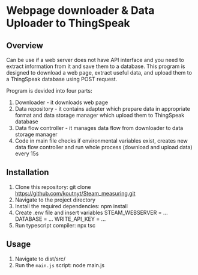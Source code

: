 # Webpage downloader & Data Uploader to ThingSpeak

## Overview
Can be use if a web server does not have API interface and you need to extract information from it and save them to a database.
This program is designed to download a web page, extract useful data, and upload them to a ThingSpeak database using POST request.

Program is devided into four parts: 
1. Downloader - it downloads web page
2. Data repository - it contains adapter which prepare data in appropriate format and data storage manager which upload them to ThingSpeak database
3. Data flow controller - it manages data flow from downloader to data storage manager
4. Code in main file checks if environmental variables exist, creates new data flow controller and run whole process (download and upload data) every 15s 

## Installation
1. Clone this repository: git clone https://github.com/koutnyt/Steam_measuring.git
2. Navigate to the project directory
3. Install the required dependencies: npm install
4. Create .env file and insert variables
    STEAM_WEBSERVER = ...
    DATABASE = ...
    WRITE_API_KEY = ...
5. Run typescript compiler: npx tsc

## Usage
1. Navigate to dist/src/
2. Run the `main.js` script: node main.js
